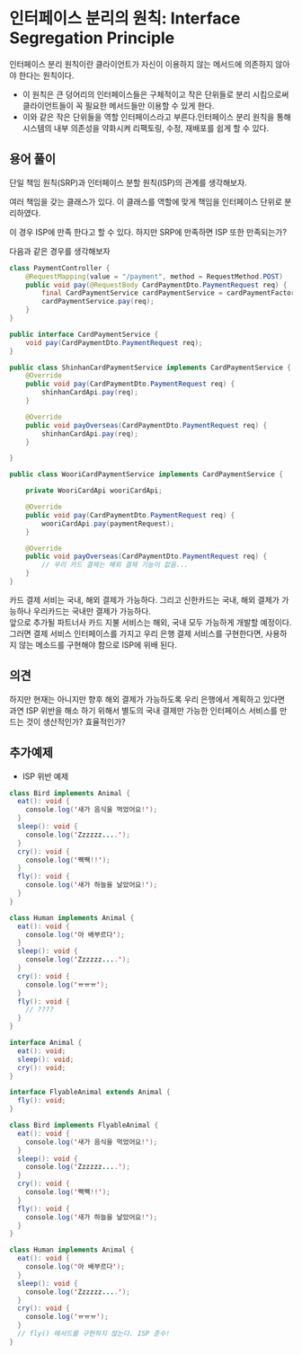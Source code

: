 # 인터페이스 분리의 원칙: Interface Segregation Principle

인터페이스 분리 원칙이란 클라이언트가 자신이 이용하지 않는 메서드에 의존하지 않아야 한다는 원칙이다.

* 이 원칙은 큰 덩어리의 인터페이스들은 구체적이고 작은 단위들로 분리 시킴으로써 클라이언트들이 꼭 필요한 메서드들만 이용할 수 있게 한다.
* 이와 같은 작은 단위들을 역할 인터페이스라고 부른다.인터페이스 분리 원칙을 통해 시스템의 내부 의존성을 약화시켜 리팩토링, 수정, 재배포를 쉽게 할 수 있다.

## 용어 풀이

> 

단일 책임 원칙(SRP)과 인터페이스 분할 원칙(ISP)의 관계를 생각해보자.

여러 책임을 갖는 클래스가 있다. 이 클래스를 역할에 맞게 책임을 인터페이스 단위로 분리하였다.

이 경우 ISP에 만족 한다고 할 수 있다. 하지만 SRP에 만족하면 ISP 또한 만족되는가?

다음과 같은 경우를 생각해보자

```java
class PaymentController {
    @RequestMapping(value = "/payment", method = RequestMethod.POST)
    public void pay(@RequestBody CardPaymentDto.PaymentRequest req) {
        final CardPaymentService cardPaymentService = cardPaymentFactory.getType(req.getType());
        cardPaymentService.pay(req);
    }
}

public interface CardPaymentService {
    void pay(CardPaymentDto.PaymentRequest req);
}

public class ShinhanCardPaymentService implements CardPaymentService {
    @Override
    public void pay(CardPaymentDto.PaymentRequest req) {
        shinhanCardApi.pay(req);
    }

    @Override
    public void payOverseas(CardPaymentDto.PaymentRequest req) {
        shinhanCardApi.pay(req);
    }

}

public class WooriCardPaymentService implements CardPaymentService {

    private WooriCardApi wooriCardApi;

    @Override
    public void pay(CardPaymentDto.PaymentRequest req) {
        wooriCardApi.pay(paymentRequest);
    }

    @Override
    public void payOverseas(CardPaymentDto.PaymentRequest req) {
        // 우리 카드 결제는 해외 결제 기능이 없음...
    }
}

```

카드 결제 서비는 국내, 해외 결제가 가능하다. 그리고 신한카드는 국내, 해외 결제가 가능하나 우리카드는 국내만 결제가 가능하다.  
앞으로 추가될 파트너사 카드 지불 서비스는 해외, 국내 모두 가능하게 개발할 예정이다.
그러면 결제 서비스 인터페이스를 가지고 우리 은행 결제 서비스를 구현한다면, 사용하지 않는 메소드를 구현해야 함으로 ISP에 위배 된다.

## 의견 

> 
하지만 현재는 아니지만 향후 해외 결제가 가능하도록 우리 은행에서 계획하고 있다면 과연 ISP 위반을 해소 하기 위해서 별도의 국내 결제만
가능한 인터페이스 서비스를 만드는 것이 생산적인가? 효율적인가? 


## 추가예제
* ISP 위반 예제

```java
class Bird implements Animal {
  eat(): void {
    console.log('새가 음식을 먹었어요!');
  }
  sleep(): void {
    console.log('Zzzzzz....');
  }
  cry(): void {
    console.log('짹짹!!');
  }
  fly(): void {
    console.log('새가 하늘을 날았어요!');
  }
}

class Human implements Animal {
  eat(): void {
    console.log('아 배부르다');
  }
  sleep(): void {
    console.log('Zzzzzz....');
  }
  cry(): void {
    console.log('ㅠㅠㅠ');
  }
  fly(): void {
    // ????
  }
}

```

```java
interface Animal {
  eat(): void;
  sleep(): void;
  cry(): void;
}

interface FlyableAnimal extends Animal {
  fly(): void;
}

class Bird implements FlyableAnimal {
  eat(): void {
    console.log('새가 음식을 먹었어요!');
  }
  sleep(): void {
    console.log('Zzzzzz....');
  }
  cry(): void {
    console.log('짹짹!!');
  }
  fly(): void {
    console.log('새가 하늘을 날았어요!');
  }
}

class Human implements Animal {
  eat(): void {
    console.log('아 배부르다');
  }
  sleep(): void {
    console.log('Zzzzzz....');
  }
  cry(): void {
    console.log('ㅠㅠㅠ');
  }
  // fly() 메서드를 구현하지 않는다. ISP 준수!
}

```


